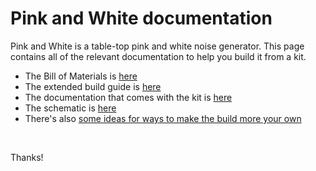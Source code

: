 <p><h1>Pink and White documentation</h1></p>
<p>Pink and White is a table-top pink and white noise generator. This page contains all of the relevant documentation to help you build it from a kit.</p>
<p><ul><li>The Bill of Materials is <a href="Documents/BOM.md" target="_blank">here</a></li>
   <li>The extended build guide is <a href="https://github.com/ge-ep/pinkandwhite/blob/main/Documents/buildguide.md" target="_blank">here</a></li>
   <li>The documentation that comes with the kit is <a href="Documents/PINK and White.pdf" target="_blank">here</a></li>
   <li>The schematic is <a href="Documents/pinkandwhite-schematic.pdf" target="_blank">here</a></li>
   <li>There's also <a href="ideas.md" target="_blank">some ideas for ways to make the build more your own</a></li></ul></p>
<br>
<p>Thanks!</p>
